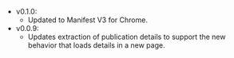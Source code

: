 - v0.1.0:
    - Updated to Manifest V3 for Chrome.
- v0.0.9:
    - Updates extraction of publication details to support the new behavior that loads details in a new page.
